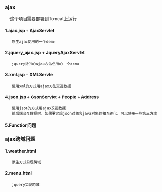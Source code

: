 ### ajax
    ·这个项目需要部署到Tomcat上运行
#### 1.ajax.jsp + AjaxServlet                     
       原生ajax使用的一个demo

#### 2.jquery_ajax.jsp + JqueryAjaxServlet
       jquery提供的ajax方法使用的一个demo

#### 3.xml.jsp + XMLServle
       使用xml的方式用ajax方法交互数据

#### 4.json.jsp + GsonServlet + People + Address
       使用json的方式用ajax交互数据
       前后端交互数据时，如果要实现json对象和java对象的相互转化，可以使用一些第三方库

#### 5.Function问题


### ajax跨域问题

#### 1.weather.html
       原生方式实现跨域

#### 2.menu.html 
       jquery实现跨域                                                          
